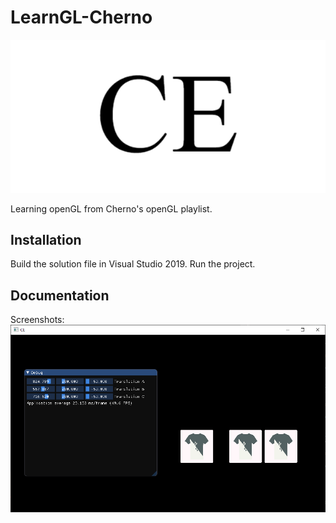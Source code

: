 # LearnGL-Cherno

![CE](/img/CELogo.jpg?raw=true "CE")

Learning openGL from Cherno's openGL playlist.

## Installation
Build the solution file in Visual Studio 2019.
Run the project.

## Documentation
Screenshots:
![MultiDraw](/img/MultiDraw.png?raw=true)
